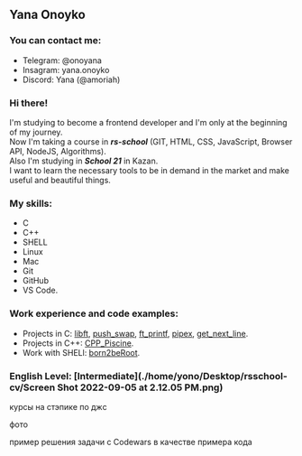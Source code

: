 ## Yana Onoyko

### You can contact me:
* Telegram: @onoyana
* Insagram: yana.onoyko
* Discord: Yana (@amoriah)

### Hi there! 
I'm studying to become a frontend developer and I'm only at the beginning of my journey.<br/>
Now I'm taking a course in ***rs-school*** (GIT, HTML, CSS, JavaScript, Browser API, NodeJS, Algorithms).<br/>
Also I'm studying in ***School 21*** in Kazan.<br/>
I want to learn the necessary tools to be in demand in the market and make useful and beautiful things.

### My skills: 
* C
* C++
* SHELL
* Linux
* Mac
* Git
* GitHub
* VS Code. 

### Work experience and code examples:
* Projects in C: [libft][1], [push_swap](https://github.com/amoriah/push_swap), [ft_printf](https://github.com/amoriah/ft_printf), [pipex](https://github.com/amoriah/pipex), [get_next_line](https://github.com/amoriah/get_next_line).
* Projects in C++: [CPP_Piscine](https://github.com/amoriah/cpp-module_amor).
* Work with SHELl: [born2beRoot](https://github.com/amoriah/born2beroot).

### English Level: [Intermediate](./home/yono/Desktop/rsschool-cv/Screen Shot 2022-09-05 at 2.12.05 PM.png)

курсы на стэпике по джc

фото

пример решения задачи с Codewars в качестве примера кода

[1]: (https://github.com/amoriah/libft)